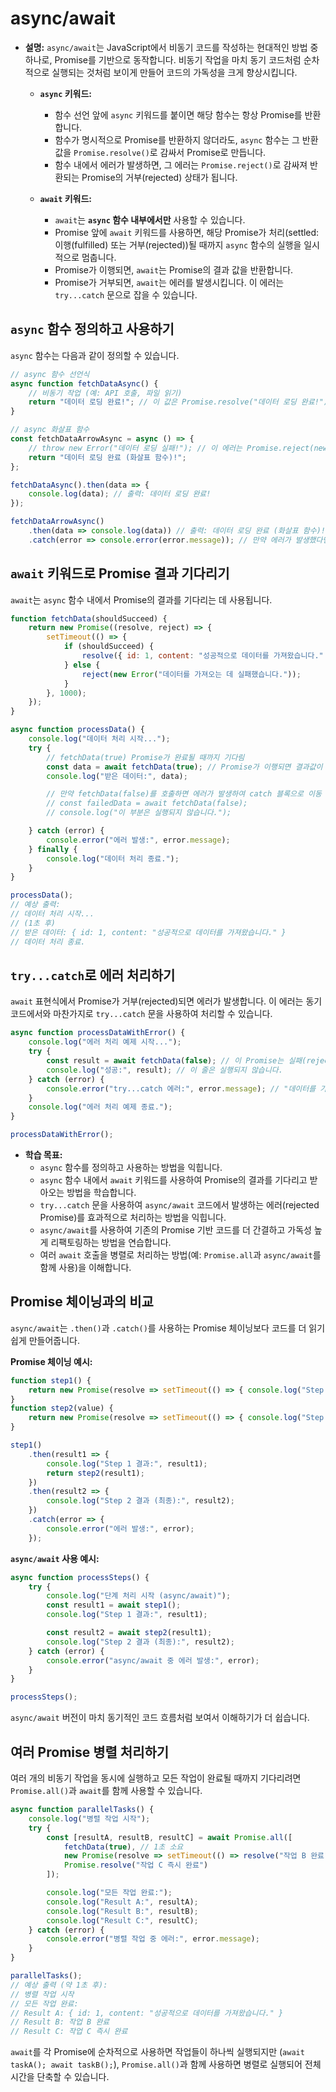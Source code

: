 # async/await

-   **설명:**
    `async/await`는 JavaScript에서 비동기 코드를 작성하는 현대적인 방법 중 하나로, Promise를 기반으로 동작합니다. 비동기 작업을 마치 동기 코드처럼 순차적으로 실행되는 것처럼 보이게 만들어 코드의 가독성을 크게 향상시킵니다.

    -   **`async` 키워드:**
        -   함수 선언 앞에 `async` 키워드를 붙이면 해당 함수는 항상 Promise를 반환합니다.
        -   함수가 명시적으로 Promise를 반환하지 않더라도, `async` 함수는 그 반환 값을 `Promise.resolve()`로 감싸서 Promise로 만듭니다.
        -   함수 내에서 에러가 발생하면, 그 에러는 `Promise.reject()`로 감싸져 반환되는 Promise의 거부(rejected) 상태가 됩니다.

    -   **`await` 키워드:**
        -   `await`는 **`async` 함수 내부에서만** 사용할 수 있습니다.
        -   Promise 앞에 `await` 키워드를 사용하면, 해당 Promise가 처리(settled: 이행(fulfilled) 또는 거부(rejected))될 때까지 `async` 함수의 실행을 일시적으로 멈춥니다.
        -   Promise가 이행되면, `await`는 Promise의 결과 값을 반환합니다.
        -   Promise가 거부되면, `await`는 에러를 발생시킵니다. 이 에러는 `try...catch` 문으로 잡을 수 있습니다.

## `async` 함수 정의하고 사용하기

`async` 함수는 다음과 같이 정의할 수 있습니다.

```javascript
// async 함수 선언식
async function fetchDataAsync() {
    // 비동기 작업 (예: API 호출, 파일 읽기)
    return "데이터 로딩 완료!"; // 이 값은 Promise.resolve("데이터 로딩 완료!")로 반환됨
}

// async 화살표 함수
const fetchDataArrowAsync = async () => {
    // throw new Error("데이터 로딩 실패!"); // 이 에러는 Promise.reject(new Error(...))로 반환됨
    return "데이터 로딩 완료 (화살표 함수)!";
};

fetchDataAsync().then(data => {
    console.log(data); // 출력: 데이터 로딩 완료!
});

fetchDataArrowAsync()
    .then(data => console.log(data)) // 출력: 데이터 로딩 완료 (화살표 함수)!
    .catch(error => console.error(error.message)); // 만약 에러가 발생했다면 여기서 처리
```

## `await` 키워드로 Promise 결과 기다리기

`await`는 `async` 함수 내에서 Promise의 결과를 기다리는 데 사용됩니다.

```javascript
function fetchData(shouldSucceed) {
    return new Promise((resolve, reject) => {
        setTimeout(() => {
            if (shouldSucceed) {
                resolve({ id: 1, content: "성공적으로 데이터를 가져왔습니다." });
            } else {
                reject(new Error("데이터를 가져오는 데 실패했습니다."));
            }
        }, 1000);
    });
}

async function processData() {
    console.log("데이터 처리 시작...");
    try {
        // fetchData(true) Promise가 완료될 때까지 기다림
        const data = await fetchData(true); // Promise가 이행되면 결과값이 data에 할당됨
        console.log("받은 데이터:", data);

        // 만약 fetchData(false)를 호출하면 에러가 발생하여 catch 블록으로 이동
        // const failedData = await fetchData(false);
        // console.log("이 부분은 실행되지 않습니다.");

    } catch (error) {
        console.error("에러 발생:", error.message);
    } finally {
        console.log("데이터 처리 종료.");
    }
}

processData();
// 예상 출력:
// 데이터 처리 시작...
// (1초 후)
// 받은 데이터: { id: 1, content: "성공적으로 데이터를 가져왔습니다." }
// 데이터 처리 종료.
```

## `try...catch`로 에러 처리하기

`await` 표현식에서 Promise가 거부(rejected)되면 에러가 발생합니다. 이 에러는 동기 코드에서와 마찬가지로 `try...catch` 문을 사용하여 처리할 수 있습니다.

```javascript
async function processDataWithError() {
    console.log("에러 처리 예제 시작...");
    try {
        const result = await fetchData(false); // 이 Promise는 실패(reject)할 것입니다.
        console.log("성공:", result); // 이 줄은 실행되지 않습니다.
    } catch (error) {
        console.error("try...catch 에러:", error.message); // "데이터를 가져오는 데 실패했습니다."
    }
    console.log("에러 처리 예제 종료.");
}

processDataWithError();
```

-   **학습 목표:**
    -   `async` 함수를 정의하고 사용하는 방법을 익힙니다.
    -   `async` 함수 내에서 `await` 키워드를 사용하여 Promise의 결과를 기다리고 받아오는 방법을 학습합니다.
    -   `try...catch` 문을 사용하여 `async/await` 코드에서 발생하는 에러(rejected Promise)를 효과적으로 처리하는 방법을 익힙니다.
    -   `async/await`를 사용하여 기존의 Promise 기반 코드를 더 간결하고 가독성 높게 리팩토링하는 방법을 연습합니다.
    -   여러 `await` 호출을 병렬로 처리하는 방법(예: `Promise.all`과 `async/await`를 함께 사용)을 이해합니다.

## Promise 체이닝과의 비교

`async/await`는 `.then()`과 `.catch()`를 사용하는 Promise 체이닝보다 코드를 더 읽기 쉽게 만들어줍니다.

**Promise 체이닝 예시:**
```javascript
function step1() {
    return new Promise(resolve => setTimeout(() => { console.log("Step 1 완료"); resolve(10); }, 500));
}
function step2(value) {
    return new Promise(resolve => setTimeout(() => { console.log("Step 2 완료"); resolve(value * 2); }, 500));
}

step1()
    .then(result1 => {
        console.log("Step 1 결과:", result1);
        return step2(result1);
    })
    .then(result2 => {
        console.log("Step 2 결과 (최종):", result2);
    })
    .catch(error => {
        console.error("에러 발생:", error);
    });
```

**`async/await` 사용 예시:**
```javascript
async function processSteps() {
    try {
        console.log("단계 처리 시작 (async/await)");
        const result1 = await step1();
        console.log("Step 1 결과:", result1);

        const result2 = await step2(result1);
        console.log("Step 2 결과 (최종):", result2);
    } catch (error) {
        console.error("async/await 중 에러 발생:", error);
    }
}

processSteps();
```
`async/await` 버전이 마치 동기적인 코드 흐름처럼 보여서 이해하기가 더 쉽습니다.

## 여러 Promise 병렬 처리하기

여러 개의 비동기 작업을 동시에 실행하고 모든 작업이 완료될 때까지 기다리려면 `Promise.all()`과 `await`를 함께 사용할 수 있습니다.

```javascript
async function parallelTasks() {
    console.log("병렬 작업 시작");
    try {
        const [resultA, resultB, resultC] = await Promise.all([
            fetchData(true), // 1초 소요
            new Promise(resolve => setTimeout(() => resolve("작업 B 완료"), 500)), // 0.5초 소요
            Promise.resolve("작업 C 즉시 완료")
        ]);

        console.log("모든 작업 완료:");
        console.log("Result A:", resultA);
        console.log("Result B:", resultB);
        console.log("Result C:", resultC);
    } catch (error) {
        console.error("병렬 작업 중 에러:", error.message);
    }
}

parallelTasks();
// 예상 출력 (약 1초 후):
// 병렬 작업 시작
// 모든 작업 완료:
// Result A: { id: 1, content: "성공적으로 데이터를 가져왔습니다." }
// Result B: 작업 B 완료
// Result C: 작업 C 즉시 완료
```

`await`를 각 Promise에 순차적으로 사용하면 작업들이 하나씩 실행되지만 (`await taskA(); await taskB();`), `Promise.all()`과 함께 사용하면 병렬로 실행되어 전체 시간을 단축할 수 있습니다.